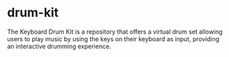 # drum-kit
The Keyboard Drum Kit is a repository that offers a virtual drum set allowing users to play music by using the keys on their keyboard as input, providing an interactive drumming experience.
